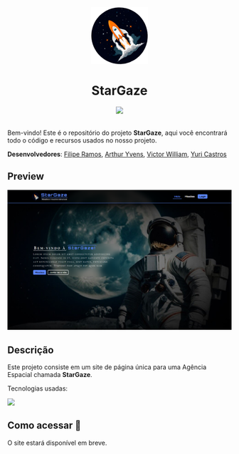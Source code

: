 <div align="center">
    <img src="./app/static/assets/imgs/logo.png" height="128">
    <h1 align="center">StarGaze</h1>
    <a href="https://github.com/filipe-2/stargaze/blob/main/README-en.md"><img src="https://img.shields.io/badge/Read_in-English-blue"/></a>
</div>
<br>

Bem-vindo! Este é o repositório do projeto **StarGaze**, aqui você encontrará todo o código e recursos usados no nosso projeto.

**Desenvolvedores**: [Filipe Ramos](https://github.com/filipe-2), [Arthur Yvens](https://github.com/GOW-GuanYu), [Victor William](https://github.com/WillSouza21), [Yuri Castros](https://github.com/YuriCastroS)

## Preview

![Preview](./app/static/assets/imgs/preview2.png)

## Descrição

Este projeto consiste em um site de página única para uma Agência Espacial chamada **StarGaze**.

Tecnologias usadas:

<img src="https://skillicons.dev/icons?i=html,css,js,python,flask,git,sqlite&theme=dark" />

## Como acessar 🔗

O site estará disponível em breve.
